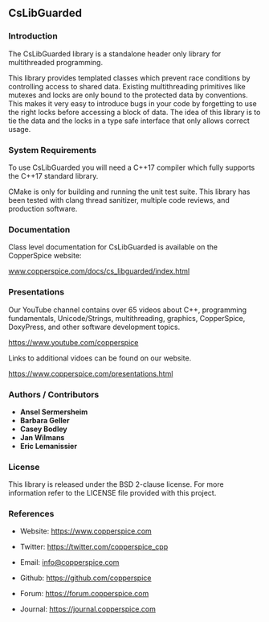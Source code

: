 ## CsLibGuarded

### Introduction

The CsLibGuarded library is a standalone header only library for multithreaded programming.

This library provides templated classes which prevent race conditions by controlling access to shared data. Existing
multithreading primitives like mutexes and locks are only bound to the protected data by conventions. This makes it
very easy to introduce bugs in your code by forgetting to use the right locks before accessing a block of data. The
idea of this library is to tie the data and the locks in a type safe interface that only allows correct usage.


### System Requirements

To use CsLibGuarded you will need a C++17 compiler which fully supports the C++17 standard library.

CMake is only for building and running the unit test suite. This library has been tested with clang thread sanitizer,
multiple code reviews, and production software.


### Documentation

Class level documentation for CsLibGuarded is available on the CopperSpice website:

www.copperspice.com/docs/cs_libguarded/index.html


### Presentations

Our YouTube channel contains over 65 videos about C++, programming fundamentals, Unicode/Strings, multithreading,
graphics, CopperSpice, DoxyPress, and other software development topics.

https://www.youtube.com/copperspice


Links to additional vidoes can be found on our website.

https://www.copperspice.com/presentations.html


### Authors / Contributors

* **Ansel Sermersheim**
* **Barbara Geller**
* **Casey Bodley**
* **Jan Wilmans**
* **Eric Lemanissier**


### License

This library is released under the BSD 2-clause license. For more information refer to the LICENSE file provided with
this project.


### References

* Website:  https://www.copperspice.com
* Twitter:  https://twitter.com/copperspice_cpp
* Email:    info@copperspice.com

* Github:   https://github.com/copperspice

* Forum:    https://forum.copperspice.com
* Journal:  https://journal.copperspice.com

